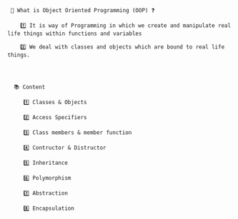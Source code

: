      🍐 What is Object Oriented Programming (OOP) ❓

        1️⃣ It is way of Programming in which we create and manipulate real life things within functions and variables

        2️⃣ We deal with classes and objects which are bound to real life things.




      📚 Content

         1️⃣ Classes & Objects

         2️⃣ Access Specifiers

         3️⃣ Class members & member function 

         4️⃣ Contructor & Distructor

         5️⃣ Inheritance

         6️⃣ Polymorphism

         7️⃣ Abstraction

         8️⃣ Encapsulation